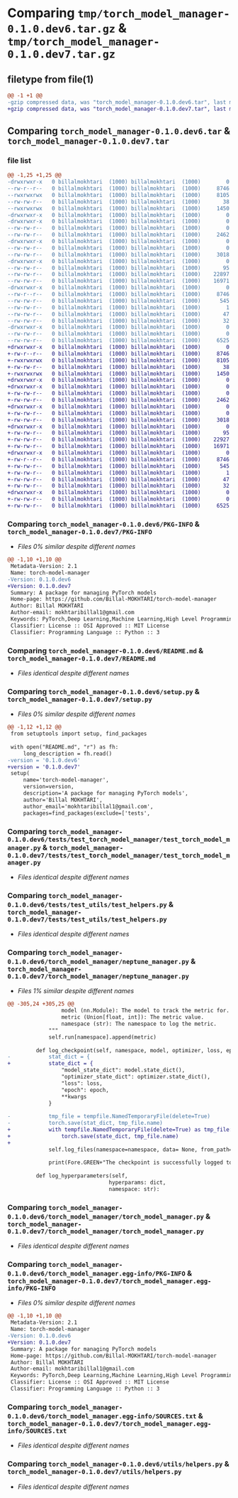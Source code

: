# Comparing `tmp/torch_model_manager-0.1.0.dev6.tar.gz` & `tmp/torch_model_manager-0.1.0.dev7.tar.gz`

## filetype from file(1)

```diff
@@ -1 +1 @@
-gzip compressed data, was "torch_model_manager-0.1.0.dev6.tar", last modified: Wed May  1 12:59:21 2024, max compression
+gzip compressed data, was "torch_model_manager-0.1.0.dev7.tar", last modified: Wed May  1 13:05:13 2024, max compression
```

## Comparing `torch_model_manager-0.1.0.dev6.tar` & `torch_model_manager-0.1.0.dev7.tar`

### file list

```diff
@@ -1,25 +1,25 @@
-drwxrwxr-x   0 billalmokhtari  (1000) billalmokhtari  (1000)        0 2024-05-01 12:59:21.800172 torch_model_manager-0.1.0.dev6/
--rw-r--r--   0 billalmokhtari  (1000) billalmokhtari  (1000)     8746 2024-05-01 12:59:21.796172 torch_model_manager-0.1.0.dev6/PKG-INFO
--rwxrwxrwx   0 billalmokhtari  (1000) billalmokhtari  (1000)     8105 2024-04-24 08:45:48.000000 torch_model_manager-0.1.0.dev6/README.md
--rw-rw-r--   0 billalmokhtari  (1000) billalmokhtari  (1000)       38 2024-05-01 12:59:21.800172 torch_model_manager-0.1.0.dev6/setup.cfg
--rwxrwxrwx   0 billalmokhtari  (1000) billalmokhtari  (1000)     1450 2024-05-01 12:59:05.000000 torch_model_manager-0.1.0.dev6/setup.py
-drwxrwxr-x   0 billalmokhtari  (1000) billalmokhtari  (1000)        0 2024-05-01 12:59:21.792172 torch_model_manager-0.1.0.dev6/tests/
-drwxrwxr-x   0 billalmokhtari  (1000) billalmokhtari  (1000)        0 2024-05-01 12:59:21.792172 torch_model_manager-0.1.0.dev6/tests/test_torch_model_manager/
--rw-rw-r--   0 billalmokhtari  (1000) billalmokhtari  (1000)        0 2024-04-24 08:45:48.000000 torch_model_manager-0.1.0.dev6/tests/test_torch_model_manager/__init__.py
--rw-rw-r--   0 billalmokhtari  (1000) billalmokhtari  (1000)     2462 2024-04-24 08:45:48.000000 torch_model_manager-0.1.0.dev6/tests/test_torch_model_manager/test_torch_model_manager.py
-drwxrwxr-x   0 billalmokhtari  (1000) billalmokhtari  (1000)        0 2024-05-01 12:59:21.792172 torch_model_manager-0.1.0.dev6/tests/test_utils/
--rw-rw-r--   0 billalmokhtari  (1000) billalmokhtari  (1000)        0 2024-04-24 08:45:48.000000 torch_model_manager-0.1.0.dev6/tests/test_utils/__init__.py
--rw-rw-r--   0 billalmokhtari  (1000) billalmokhtari  (1000)     3018 2024-04-24 08:45:48.000000 torch_model_manager-0.1.0.dev6/tests/test_utils/test_helpers.py
-drwxrwxr-x   0 billalmokhtari  (1000) billalmokhtari  (1000)        0 2024-05-01 12:59:21.792172 torch_model_manager-0.1.0.dev6/torch_model_manager/
--rw-rw-r--   0 billalmokhtari  (1000) billalmokhtari  (1000)       95 2024-04-24 08:45:48.000000 torch_model_manager-0.1.0.dev6/torch_model_manager/__init__.py
--rw-rw-r--   0 billalmokhtari  (1000) billalmokhtari  (1000)    22897 2024-05-01 12:58:56.000000 torch_model_manager-0.1.0.dev6/torch_model_manager/neptune_manager.py
--rw-rw-r--   0 billalmokhtari  (1000) billalmokhtari  (1000)    16971 2024-04-27 14:30:36.000000 torch_model_manager-0.1.0.dev6/torch_model_manager/torch_model_manager.py
-drwxrwxr-x   0 billalmokhtari  (1000) billalmokhtari  (1000)        0 2024-05-01 12:59:21.796172 torch_model_manager-0.1.0.dev6/torch_model_manager.egg-info/
--rw-r--r--   0 billalmokhtari  (1000) billalmokhtari  (1000)     8746 2024-05-01 12:59:21.000000 torch_model_manager-0.1.0.dev6/torch_model_manager.egg-info/PKG-INFO
--rw-rw-r--   0 billalmokhtari  (1000) billalmokhtari  (1000)      545 2024-05-01 12:59:21.000000 torch_model_manager-0.1.0.dev6/torch_model_manager.egg-info/SOURCES.txt
--rw-rw-r--   0 billalmokhtari  (1000) billalmokhtari  (1000)        1 2024-05-01 12:59:21.000000 torch_model_manager-0.1.0.dev6/torch_model_manager.egg-info/dependency_links.txt
--rw-rw-r--   0 billalmokhtari  (1000) billalmokhtari  (1000)       47 2024-05-01 12:59:21.000000 torch_model_manager-0.1.0.dev6/torch_model_manager.egg-info/requires.txt
--rw-rw-r--   0 billalmokhtari  (1000) billalmokhtari  (1000)       32 2024-05-01 12:59:21.000000 torch_model_manager-0.1.0.dev6/torch_model_manager.egg-info/top_level.txt
-drwxrwxr-x   0 billalmokhtari  (1000) billalmokhtari  (1000)        0 2024-05-01 12:59:21.796172 torch_model_manager-0.1.0.dev6/utils/
--rw-rw-r--   0 billalmokhtari  (1000) billalmokhtari  (1000)        0 2024-04-24 08:45:48.000000 torch_model_manager-0.1.0.dev6/utils/__init__.py
--rw-rw-r--   0 billalmokhtari  (1000) billalmokhtari  (1000)     6525 2024-04-28 09:54:06.000000 torch_model_manager-0.1.0.dev6/utils/helpers.py
+drwxrwxr-x   0 billalmokhtari  (1000) billalmokhtari  (1000)        0 2024-05-01 13:05:13.007163 torch_model_manager-0.1.0.dev7/
+-rw-r--r--   0 billalmokhtari  (1000) billalmokhtari  (1000)     8746 2024-05-01 13:05:13.007163 torch_model_manager-0.1.0.dev7/PKG-INFO
+-rwxrwxrwx   0 billalmokhtari  (1000) billalmokhtari  (1000)     8105 2024-04-24 08:45:48.000000 torch_model_manager-0.1.0.dev7/README.md
+-rw-rw-r--   0 billalmokhtari  (1000) billalmokhtari  (1000)       38 2024-05-01 13:05:13.007163 torch_model_manager-0.1.0.dev7/setup.cfg
+-rwxrwxrwx   0 billalmokhtari  (1000) billalmokhtari  (1000)     1450 2024-05-01 13:05:02.000000 torch_model_manager-0.1.0.dev7/setup.py
+drwxrwxr-x   0 billalmokhtari  (1000) billalmokhtari  (1000)        0 2024-05-01 13:05:12.987162 torch_model_manager-0.1.0.dev7/tests/
+drwxrwxr-x   0 billalmokhtari  (1000) billalmokhtari  (1000)        0 2024-05-01 13:05:12.987162 torch_model_manager-0.1.0.dev7/tests/test_torch_model_manager/
+-rw-rw-r--   0 billalmokhtari  (1000) billalmokhtari  (1000)        0 2024-04-24 08:45:48.000000 torch_model_manager-0.1.0.dev7/tests/test_torch_model_manager/__init__.py
+-rw-rw-r--   0 billalmokhtari  (1000) billalmokhtari  (1000)     2462 2024-04-24 08:45:48.000000 torch_model_manager-0.1.0.dev7/tests/test_torch_model_manager/test_torch_model_manager.py
+drwxrwxr-x   0 billalmokhtari  (1000) billalmokhtari  (1000)        0 2024-05-01 13:05:12.987162 torch_model_manager-0.1.0.dev7/tests/test_utils/
+-rw-rw-r--   0 billalmokhtari  (1000) billalmokhtari  (1000)        0 2024-04-24 08:45:48.000000 torch_model_manager-0.1.0.dev7/tests/test_utils/__init__.py
+-rw-rw-r--   0 billalmokhtari  (1000) billalmokhtari  (1000)     3018 2024-04-24 08:45:48.000000 torch_model_manager-0.1.0.dev7/tests/test_utils/test_helpers.py
+drwxrwxr-x   0 billalmokhtari  (1000) billalmokhtari  (1000)        0 2024-05-01 13:05:12.991163 torch_model_manager-0.1.0.dev7/torch_model_manager/
+-rw-rw-r--   0 billalmokhtari  (1000) billalmokhtari  (1000)       95 2024-04-24 08:45:48.000000 torch_model_manager-0.1.0.dev7/torch_model_manager/__init__.py
+-rw-rw-r--   0 billalmokhtari  (1000) billalmokhtari  (1000)    22927 2024-05-01 13:04:56.000000 torch_model_manager-0.1.0.dev7/torch_model_manager/neptune_manager.py
+-rw-rw-r--   0 billalmokhtari  (1000) billalmokhtari  (1000)    16971 2024-04-27 14:30:36.000000 torch_model_manager-0.1.0.dev7/torch_model_manager/torch_model_manager.py
+drwxrwxr-x   0 billalmokhtari  (1000) billalmokhtari  (1000)        0 2024-05-01 13:05:13.007163 torch_model_manager-0.1.0.dev7/torch_model_manager.egg-info/
+-rw-r--r--   0 billalmokhtari  (1000) billalmokhtari  (1000)     8746 2024-05-01 13:05:12.000000 torch_model_manager-0.1.0.dev7/torch_model_manager.egg-info/PKG-INFO
+-rw-rw-r--   0 billalmokhtari  (1000) billalmokhtari  (1000)      545 2024-05-01 13:05:12.000000 torch_model_manager-0.1.0.dev7/torch_model_manager.egg-info/SOURCES.txt
+-rw-rw-r--   0 billalmokhtari  (1000) billalmokhtari  (1000)        1 2024-05-01 13:05:12.000000 torch_model_manager-0.1.0.dev7/torch_model_manager.egg-info/dependency_links.txt
+-rw-rw-r--   0 billalmokhtari  (1000) billalmokhtari  (1000)       47 2024-05-01 13:05:12.000000 torch_model_manager-0.1.0.dev7/torch_model_manager.egg-info/requires.txt
+-rw-rw-r--   0 billalmokhtari  (1000) billalmokhtari  (1000)       32 2024-05-01 13:05:12.000000 torch_model_manager-0.1.0.dev7/torch_model_manager.egg-info/top_level.txt
+drwxrwxr-x   0 billalmokhtari  (1000) billalmokhtari  (1000)        0 2024-05-01 13:05:13.007163 torch_model_manager-0.1.0.dev7/utils/
+-rw-rw-r--   0 billalmokhtari  (1000) billalmokhtari  (1000)        0 2024-04-24 08:45:48.000000 torch_model_manager-0.1.0.dev7/utils/__init__.py
+-rw-rw-r--   0 billalmokhtari  (1000) billalmokhtari  (1000)     6525 2024-04-28 09:54:06.000000 torch_model_manager-0.1.0.dev7/utils/helpers.py
```

### Comparing `torch_model_manager-0.1.0.dev6/PKG-INFO` & `torch_model_manager-0.1.0.dev7/PKG-INFO`

 * *Files 0% similar despite different names*

```diff
@@ -1,10 +1,10 @@
 Metadata-Version: 2.1
 Name: torch-model-manager
-Version: 0.1.0.dev6
+Version: 0.1.0.dev7
 Summary: A package for managing PyTorch models
 Home-page: https://github.com/Billal-MOKHTARI/torch-model-manager
 Author: Billal MOKHTARI
 Author-email: mokhtaribillal1@gmail.com
 Keywords: PyTorch,Deep Learning,Machine Learning,High Level Programming
 Classifier: License :: OSI Approved :: MIT License
 Classifier: Programming Language :: Python :: 3
```

### Comparing `torch_model_manager-0.1.0.dev6/README.md` & `torch_model_manager-0.1.0.dev7/README.md`

 * *Files identical despite different names*

### Comparing `torch_model_manager-0.1.0.dev6/setup.py` & `torch_model_manager-0.1.0.dev7/setup.py`

 * *Files 0% similar despite different names*

```diff
@@ -1,12 +1,12 @@
 from setuptools import setup, find_packages
 
 with open("README.md", "r") as fh:
     long_description = fh.read()
-version = '0.1.0.dev6'
+version = '0.1.0.dev7'
 setup(
     name='torch-model-manager',
     version=version,
     description='A package for managing PyTorch models',
     author='Billal MOKHTARI',
     author_email='mokhtaribillal1@gmail.com',
     packages=find_packages(exclude=['tests',
```

### Comparing `torch_model_manager-0.1.0.dev6/tests/test_torch_model_manager/test_torch_model_manager.py` & `torch_model_manager-0.1.0.dev7/tests/test_torch_model_manager/test_torch_model_manager.py`

 * *Files identical despite different names*

### Comparing `torch_model_manager-0.1.0.dev6/tests/test_utils/test_helpers.py` & `torch_model_manager-0.1.0.dev7/tests/test_utils/test_helpers.py`

 * *Files identical despite different names*

### Comparing `torch_model_manager-0.1.0.dev6/torch_model_manager/neptune_manager.py` & `torch_model_manager-0.1.0.dev7/torch_model_manager/neptune_manager.py`

 * *Files 1% similar despite different names*

```diff
@@ -305,24 +305,25 @@
                 model (nn.Module): The model to track the metric for.
                 metric (Union[float, int]): The metric value.
                 namespace (str): The namespace to log the metric.
             """
             self.run[namespace].append(metric)
 
         def log_checkpoint(self, namespace, model, optimizer, loss, epoch, **kwargs):
-            stat_dict = {
+            state_dict = {
                 "model_state_dict": model.state_dict(),
                 "optimizer_state_dict": optimizer.state_dict(),
                 "loss": loss,
                 "epoch": epoch,
                 **kwargs
             }
             
-            tmp_file = tempfile.NamedTemporaryFile(delete=True)
-            torch.save(stat_dict, tmp_file.name)
+            with tempfile.NamedTemporaryFile(delete=True) as tmp_file:
+                torch.save(state_dict, tmp_file.name)
+                
             self.log_files(namespace=namespace, data= None, from_path=tmp_file.name, extension='pth')
             
             print(Fore.GREEN+"The checkpoint is successfully logged to Neptune.", Fore.WHITE)
 
         def log_hyperparameters(self, 
                                hyperparams: dict, 
                                namespace: str):
```

### Comparing `torch_model_manager-0.1.0.dev6/torch_model_manager/torch_model_manager.py` & `torch_model_manager-0.1.0.dev7/torch_model_manager/torch_model_manager.py`

 * *Files identical despite different names*

### Comparing `torch_model_manager-0.1.0.dev6/torch_model_manager.egg-info/PKG-INFO` & `torch_model_manager-0.1.0.dev7/torch_model_manager.egg-info/PKG-INFO`

 * *Files 0% similar despite different names*

```diff
@@ -1,10 +1,10 @@
 Metadata-Version: 2.1
 Name: torch-model-manager
-Version: 0.1.0.dev6
+Version: 0.1.0.dev7
 Summary: A package for managing PyTorch models
 Home-page: https://github.com/Billal-MOKHTARI/torch-model-manager
 Author: Billal MOKHTARI
 Author-email: mokhtaribillal1@gmail.com
 Keywords: PyTorch,Deep Learning,Machine Learning,High Level Programming
 Classifier: License :: OSI Approved :: MIT License
 Classifier: Programming Language :: Python :: 3
```

### Comparing `torch_model_manager-0.1.0.dev6/torch_model_manager.egg-info/SOURCES.txt` & `torch_model_manager-0.1.0.dev7/torch_model_manager.egg-info/SOURCES.txt`

 * *Files identical despite different names*

### Comparing `torch_model_manager-0.1.0.dev6/utils/helpers.py` & `torch_model_manager-0.1.0.dev7/utils/helpers.py`

 * *Files identical despite different names*

